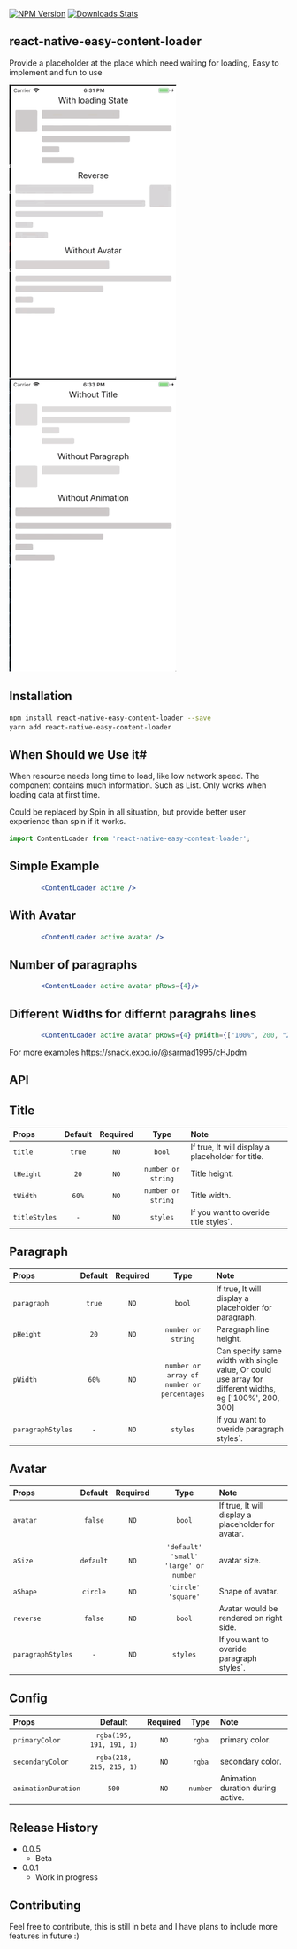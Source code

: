 
[![NPM Version][npm-image]][npm-url]
[![Downloads Stats][npm-downloads]][npm-url]
## react-native-easy-content-loader
Provide a placeholder at the place which need waiting for loading,
Easy to implement and fun to use

![](gif1.gif) ![](gif2.gif)

## Installation

```sh
npm install react-native-easy-content-loader --save
yarn add react-native-easy-content-loader
```

## When Should we Use it#
When resource needs long time to load, like low network speed.
The component contains much information. Such as List.
Only works when loading data at first time.


Could be replaced by Spin in all situation, but provide better user experience than spin if it works.

```js
import ContentLoader from 'react-native-easy-content-loader';
```
## Simple Example
```jsx
        <ContentLoader active />

```
## With Avatar
```jsx
        <ContentLoader active avatar />

```

## Number of paragraphs
```jsx
        <ContentLoader active avatar pRows={4}/>

```

## Different Widths for differnt paragrahs lines
```jsx
        <ContentLoader active avatar pRows={4} pWidth={["100%", 200, "25%"]}/>

```

For more examples
https://snack.expo.io/@sarmad1995/cHJpdm
## API
## Title
| Props | Default | Required | Type | Note |
|:---|:---:|:---:|:---:|:------|
| `title` | `true` | `NO` |  `bool` | If true, It will display a placeholder for title.
| `tHeight` | `20` | `NO` | `number or string`  | Title height.
| `tWidth` | `60%` | `NO` | `number or string`  | Title width.
| `titleStyles` | `-` | `NO` | `styles`  | If you want to overide title styles`.

## Paragraph
| Props | Default | Required | Type | Note |
|:---|:---:|:---:|:---:|:------|
| `paragraph` | `true` | `NO` |  `bool` | If true, It will display a placeholder for paragraph.
| `pHeight` | `20` | `NO` | `number or string`  | Paragraph line height.
| `pWidth` | `60%` | `NO` | `number or array of number or percentages`  | Can specify same width with single value, Or could use array for different widths, eg ['100%', 200, 300]
| `paragraphStyles` | `-` | `NO` | `styles`  | If you want to overide paragraph styles`.

## Avatar
| Props | Default | Required | Type | Note |
|:---|:---:|:---:|:---:|:------|
| `avatar` | `false` | `NO` |  `bool` | If true, It will display a placeholder for avatar.
| `aSize` | `default` | `NO` | `'default' 'small' 'large' or number`  | avatar size.
| `aShape` | `circle` | `NO` | `'circle' 'square'`  | Shape of avatar.
| `reverse` | `false` | `NO` | `bool`  | Avatar would be rendered on right side.
| `paragraphStyles` | `-` | `NO` | `styles`  | If you want to overide paragraph styles`.

## Config 
| Props | Default | Required | Type | Note |
|:---|:---:|:---:|:---:|:------|
| `primaryColor` | `rgba(195, 191, 191, 1)` | `NO` |  `rgba` | primary color.
| `secondaryColor` | `rgba(218, 215, 215, 1)` | `NO` | `rgba`  | secondary color.
| `animationDuration` | `500` | `NO` | `number`  | Animation duration during active.



## Release History
* 0.0.5
    * Beta
* 0.0.1
    * Work in progress


## Contributing

Feel free to contribute, this is still in beta and I have plans to include more features in future :)

<!-- Markdown link & img dfn's -->
[npm-image]: https://img.shields.io/npm/v/react-native-easy-content-loader.svg
[npm-url]: https://www.npmjs.com/search?q=react-native-easy-content-loader
[npm-downloads]: https://img.shields.io/npm/dm/react-native-easy-content-loader.svg?style=flat-square
